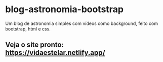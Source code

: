 # blog-astronomia-bootstrap

Um blog de astronomia simples com vídeos como background, feito com bootstrap, html e css.

## Veja o site pronto: https://vidaestelar.netlify.app/

